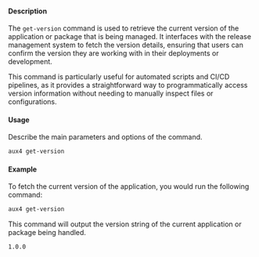 #### Description

The `get-version` command is used to retrieve the current version of the application or package that is being managed. It interfaces with the release management system to fetch the version details, ensuring that users can confirm the version they are working with in their deployments or development.

This command is particularly useful for automated scripts and CI/CD pipelines, as it provides a straightforward way to programmatically access version information without needing to manually inspect files or configurations.

#### Usage

Describe the main parameters and options of the command.

```bash
aux4 get-version
```

#### Example

To fetch the current version of the application, you would run the following command:

```bash
aux4 get-version
```

This command will output the version string of the current application or package being handled.

```text
1.0.0
```